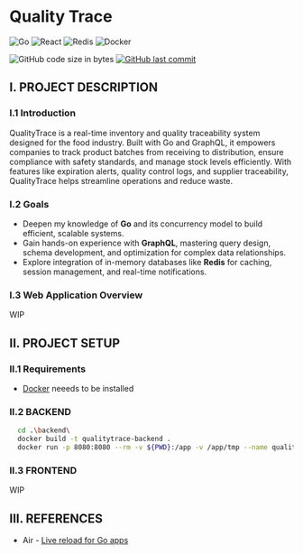 # Quality Trace
![Go](https://img.shields.io/badge/Go-00ADD8?style=for-the-badge&logo=go&logoColor=white)
![React](https://img.shields.io/badge/React-20232A?style=for-the-badge&logo=react&logoColor=61DAFB)
![Redis](https://img.shields.io/badge/redis-%23DD0031.svg?&style=for-the-badge&logo=redis&logoColor=white)
![Docker](https://img.shields.io/badge/docker-%230db7ed.svg?style=for-the-badge&logo=docker&logoColor=white)

![GitHub code size in bytes](https://img.shields.io/github/languages/code-size/jdasilvalima/qualityTrace?style=for-the-badge)
[![GitHub last commit](https://img.shields.io/github/last-commit/jdasilvalima/qualityTrace?style=for-the-badge)](https://github.com/jdasilvalima/qualityTrace/commits)

## I. PROJECT DESCRIPTION
### I.1 Introduction
QualityTrace is a real-time inventory and quality traceability system designed for the food industry. Built with Go and GraphQL, it empowers companies to track product batches from receiving to distribution, ensure compliance with safety standards, and manage stock levels efficiently. With features like expiration alerts, quality control logs, and supplier traceability, QualityTrace helps streamline operations and reduce waste.

### I.2 Goals
- Deepen my knowledge of **Go** and its concurrency model to build efficient, scalable systems.
- Gain hands-on experience with **GraphQL**, mastering query design, schema development, and optimization for complex data relationships.
- Explore integration of in-memory databases like **Redis** for caching, session management, and real-time notifications.

### I.3 Web Application Overview
WIP

## II. PROJECT SETUP
### II.1 Requirements
- [Docker](https://www.docker.com/) neeeds to be installed

### II.2 BACKEND
```bash
  cd .\backend\
  docker build -t qualitytrace-backend .
  docker run -p 8080:8080 --rm -v ${PWD}:/app -v /app/tmp --name qualitytrace-api-go-air qualitytrace-backend
```

### II.3 FRONTEND
WIP

## III. REFERENCES
- Air - [Live reload for Go apps](https://github.com/air-verse/air)